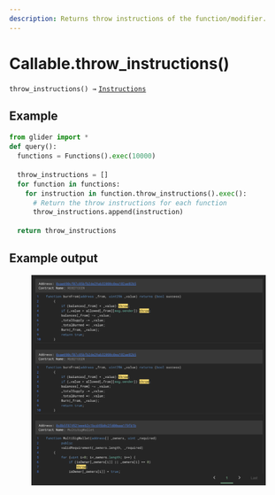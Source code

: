 ```yaml
---
description: Returns throw instructions of the function/modifier.
---
```


# Callable.throw\_instructions()

`throw_instructions() →` [`Instructions`](../instructions/)

## Example

```python
from glider import *
def query():
  functions = Functions().exec(10000)

  throw_instructions = []
  for function in functions:
    for instruction in function.throw_instructions().exec():
      # Return the throw instructions for each function
      throw_instructions.append(instruction)

  return throw_instructions
```

## Example output



<figure><img src="../../.gitbook/assets/image (4).png" alt=""><figcaption></figcaption></figure>
